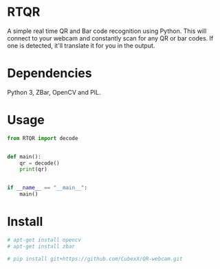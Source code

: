 # RTQR
A simple real time QR and Bar code recognition using Python. This will connect to your webcam and constantly scan for any QR or bar codes. If one is detected, it'll translate it for you in the output.  

# Dependencies
Python 3, ZBar, OpenCV and PIL.

# Usage
```python
from RTQR import decode


def main():
    qr = decode()
    print(qr)


if __name__ == "__main__":
    main()
```

# Install
```bash
# apt-get install opencv
# apt-get install zbar
```

```bash
# pip install git+https://github.com/CubexX/QR-webcam.git
```
